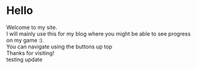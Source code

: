 # Hello

Welcome to my site.  
I will mainly use this for my blog where you might be able to see progress on my game :).  
You can navigate using the buttons up top  
Thanks for visiting!  
testing update